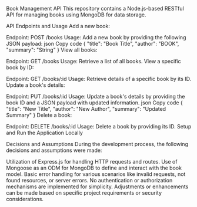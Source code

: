 Book Management API
This repository contains a Node.js-based RESTful API for managing books using MongoDB for data storage.

API Endpoints and Usage
Add a new book:

Endpoint: POST /books
Usage: Add a new book by providing the following JSON payload:
json
Copy code
{
  "title": "Book Title",
  "author": "BOOK",
  "summary": "String"
}
View all books:

Endpoint: GET /books
Usage: Retrieve a list of all books.
View a specific book by ID:

Endpoint: GET /books/:id
Usage: Retrieve details of a specific book by its ID.
Update a book's details:

Endpoint: PUT /books/:id
Usage: Update a book's details by providing the book ID and a JSON payload with updated information.
json
Copy code
{
  "title": "New Title",
  "author": "New Author",
  "summary": "Updated Summary"
}
Delete a book:

Endpoint: DELETE /books/:id
Usage: Delete a book by providing its ID.
Setup and Run the Application Locally

Decisions and Assumptions
During the development process, the following decisions and assumptions were made:

Utilization of Express.js for handling HTTP requests and routes.
Use of Mongoose as an ODM for MongoDB to define and interact with the book model.
Basic error handling for various scenarios like invalid requests, not found resources, or server errors.
No authentication or authorization mechanisms are implemented for simplicity.
Adjustments or enhancements can be made based on specific project requirements or security considerations.

